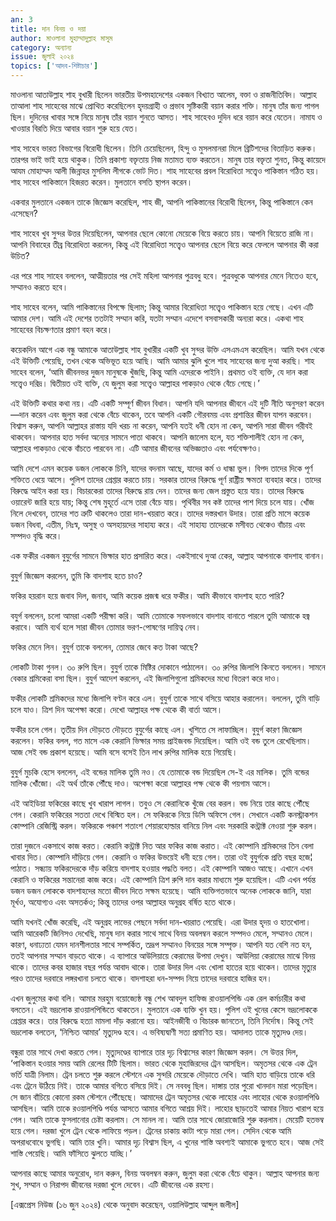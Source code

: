 ```yaml
---
an: 3
title: দান বিনয় ও দয়া
author: মাওলানা মুহাম্মাদুল্লাহ মাসুম
category: অন্যান্য
issue: জুলাই ২০২৪
topics: ['আদব-শিষ্টাচার']
---
```

মাওলানা আতাউল্লাহ শাহ বুখারী ছিলেন ভারতীয় উপমহাদেশের একজন বিখ্যাত আলেম, বক্তা ও রাজনীতিবিদ। আল্লাহ তাআলা শাহ সাহেবের মাঝে প্রোথিত করেছিলেন হৃদয়গ্রাহী ও প্রভাব সৃষ্টিকারী বয়ান করার শক্তি। মানুষ তাঁর জন্য পাগল ছিল।  দুদিনের খাবার সঙ্গে নিয়ে মানুষ তাঁর বয়ান শুনতে আসত। শাহ সাহেবও দুদিন ধরে বয়ান করে যেতেন। নামায ও খাওয়ার বিরতি দিয়ে আবার বয়ান শুরু হয়ে যেত।

শাহ সাহেব ভারত বিভাগের বিরোধী ছিলেন। তিনি চেয়েছিলেন, হিন্দু ও মুসলমানরা মিলে ব্রিটিশদের বিতাড়িত করুক। তারপর ভাই ভাই হয়ে থাকুক। তিনি প্রকাশ্য বক্তৃতায় নিজ মতামত ব্যক্ত করতেন। মানুষ তার বক্তৃতা শুনত, কিন্তু কায়েদে আযম মোহাম্মদ আলী জিন্নাহর মুসলিম লীগকে ভোট দিত। শাহ সাহেবের প্রবল বিরোধিতা সত্ত্বেও পাকিস্তান গঠিত হয়। শাহ সাহেব পাকিস্তানে হিজরত করেন। মুলতানে বসতি স্থাপন করেন।

একবার মুলতানে একজন তাকে জিজ্ঞেস করেছিল, শাহ জী, আপনি পাকিস্তানের বিরোধী ছিলেন, কিন্তু পাকিস্তানে কেন এসেছেন?

শাহ সাহেব খুব সুন্দর উত্তর দিয়েছিলেন, আপনার ছেলে কোনো মেয়েকে বিয়ে করতে চায়। আপনি বিয়েতে রাজি না। আপনি বিবাহের তীব্র বিরোধিতা করলেন, কিন্তু এই বিরোধিতা সত্ত্বেও আপনার ছেলে বিয়ে করে ফেললে আপনার কী করা উচিত?

এর পরে শাহ সাহেব বললেন, আত্মীয়তার পর সেই মহিলা আপনার পুত্রবধু হবে। পুত্রবধুকে আপনার মেনে নিতেও হবে, সম্মানও করতে হবে।

শাহ সাহেব বলেন, আমি পাকিস্তানের বিপক্ষে ছিলাম; কিন্তু আমার বিরোধিতা সত্ত্বেও পাকিস্তান হয়ে গেছে। এখন এটি আমার দেশ। আমি এই দেশের ততটাই সম্মান করি, যতটা সম্মান এদেশে বসবাসকারী অন্যরা করে। একথা শাহ সাহেবের বিচক্ষণতার প্রমাণ বহন করে।

কয়েকদিন আগে এক বন্ধু আমাকে আতাউল্লাহ শাহ বুখারীর একটি খুব সুন্দর উক্তি এসএমএস করেছিল। আমি যখন থেকে এই উক্তিটি পেয়েছি, তখন থেকে অভিভূত হয়ে আছি। আমি আমার ঝুলি খুলে শাহ সাহেবের জন্য দুআ করছি। শাহ সাহেব বলেন, ‘আমি জীবনভর দুজন মানুষকে খুঁজছি, কিন্তু আমি এদেরকে পাইনি। প্রথমত ওই ব্যক্তি, যে দান করা সত্ত্বেও দরিদ্র। দ্বিতীয়ত ওই ব্যক্তি, যে জুলুম করা সত্ত্বেও আল্লাহর পাকড়াও থেকে বেঁচে গেছে।’

এই উক্তিটি কথার কথা নয়। এটি একটি সম্পূর্ণ জীবন বিধান। আপনি যদি আপনার জীবনে এই দুটি নীতি অনুসরণ করেন—দান করেন এবং জুলুম করা থেকে বেঁচে থাকেন, তবে আপনি একটি গৌরবময় এবং প্রশান্তির জীবন যাপন করবেন। বিশ্বাস করুন, আপনি আল্লাহর রাস্তায় যদি খরচ না করেন, আপনি যতই ধনী হোন না কেন, আপনি সারা জীবন গরীবই থাকবেন। আপনার হাত সর্বদা অন্যের সামনে পাতা থাকবে। আপনি জালেম হলে, যত শক্তিশালীই হোন না কেন, আল্লাহর পাকড়াও থেকে বাঁচতে পারবেন না। এটি আমার জীবনের অভিজ্ঞতাও এবং পর্যবেক্ষণও।

আমি দেশে এমন কয়েক ডজন লোককে চিনি, যাদের বদনাম আছে, যাদের কর্ম ও ধান্ধা ভুল। বিপদ তাদের দিকে পূর্ণ শক্তিতে ধেয়ে আসে। পুলিশ তাদের গ্রেপ্তার করতে চায়। সরকার তাদের বিরুদ্ধে পূর্ণ রাষ্ট্রীয় ক্ষমতা ব্যবহার করে। তাদের বিরুদ্ধে আইন করা হয়। বিচারকেরা তাদের বিরুদ্ধে রায় দেন। তাদের জন্য জেল প্রস্তুত হয়ে যায়। তাদের বিরুদ্ধে ওয়ারেন্ট জারি হয়ে যায়; কিন্তু শেষ মুহূর্তে এসে তারা বেঁচে যায়। পৃথিবীর সব কষ্ট তাদের পাশ দিয়ে চলে যায়। খোঁজ নিলে দেখবেন, তাদের শত ত্রুটি থাকলেও তারা দান-খয়রাত করে। তাদের দস্তরখান উদার। তারা প্রতি মাসে কয়েক ডজন বিধবা, এতীম, নিঃস্ব, অসুস্থ ও অসহায়দের সাহায্য করে। এই সাহায্য তাদেরকে মসীবত থেকেও বাঁচায় এবং সম্পদও বৃদ্ধি করে।

এক ফকীর একজন বুযুর্গের সামনে ভিক্ষার হাত প্রসারিত করে। একইসাথে দুআ কেের, আল্লাহ আপনাকে বাদশাহ বানান।

বুযুর্গ জিজ্ঞেস করলেন, তুমি কি বাদশাহ হতে চাও?

ফকির হয়রান হয়ে জবাব দিল, জনাব, আমি কয়েক প্রজন্ম ধরে ফকীর। আমি কীভাবে বাদশাহ হতে পারি?

বযুর্গ বললেন, চলো আমরা একটি পরীক্ষা করি। আমি তোমাকে সফলভাবে বাদশাহ বানাতে পারলে তুমি আমাকে হজ্ব করাবে। আমি ব্যর্থ হলে সারা জীবন তোমার ভরণ-পোষণের দায়িত্ব নেব।

ফকির মেনে লিন। বুযুর্গ তাকে বললেন, তোমার জেবে কত টাকা আছে?

লোকটি টাকা গুনল। ৩০ রুপি ছিল। বুযুর্গ তাকে মিষ্টির দোকানে পাঠালেন। ৩০ রুপির জিলাপি কিনতে বললেন। সামনে বেকার শ্রমিকেরা বসা ছিল। বুযুর্গ আদেশ করলেন, এই জিলাপিগুলো শ্রমিকদের মধ্যে বিতরণ করে দাও।

ফকীর লোকটি শ্রমিকদের মধ্যে জিলাপি বণ্টন করে এল। বুযুর্গ তাকে সাথে বসিয়ে আহার করালেন। বললেন, তুমি বাড়ি চলে যাও। ত্রিশ দিন অপেক্ষা করো। দেখো আল্লাহর পক্ষ থেকে কী বার্তা আসে।

ফকীর চলে গেল। তৃতীয় দিন দৌড়তে দৌড়তে বুযুর্গের কাছে এল। খুশিতে সে লাফাচ্ছিল। বুযুর্গ কারণ জিজ্ঞেস করলেন। ফকির বলল,  গত মাসে এক কেরানি ভিক্ষার সময় প্রাইজবন্ড দিয়েছিল। আমি ওই বন্ড তুলে রেখেছিলাম। আজ সেই বন্ড প্রকাশ হয়েছে। আমি বসে বসেই তিন লাখ রুপির মালিক হয়ে গিয়েছি।

বুযুর্গ মুচকি হেসে বললেন, এই বন্ডের মালিক তুমি নও। যে তোমাকে বন্ড দিয়েছিল সে-ই এর মালিক। তুমি বন্ডের মালিক খোঁঁজো। এই অর্থ তাঁকে পৌঁছে দাও। অপেক্ষা করো আল্লাহর পক্ষ থেকে কী পয়গাম আসে।

এই আইডিয়া ফকিরের কাছে খুব খারাপ লাগল। তবুও সে কেরানিকে খুঁজে বের করল। বন্ড নিয়ে তার কাছে পৌঁছে গেল। কেরানি ফকিরের সততা দেখে বিস্মিত হল। সে ফকিরকে নিয়ে ডিসি অফিসে গেল। সেখানে একটি কনস্ট্রাকশন কোম্পানি রেজিস্ট্রি করল। ফকিরকে পঞ্চাশ শতাংশ শেয়ারহোল্ডার বানিয়ে নিল এবং সরকারি কন্ট্রাক্ট নেওয়া শুরু করল।

তারা দুজনে একসাথে কাজ করত। কেরানি কন্ট্রাক্ট নিত আর ফকির কাজ করাত। এই কোম্পানি শ্রমিকদের তিন বেলা খাবার দিত। কোম্পানি দাঁড়িয়ে গেল। কেরানি ও ফকির উভয়েই ধনী হয়ে গেল। তারা ওই বুযুর্গকে প্রতি বছর হজে¦ পাঠাত। সন্ধ্যায় ফকিরদেরকে দাঁড় করিয়ে বাদশাহ হওয়ার পদ্ধতি বলত। এই কোম্পানি আজও আছে। এখানে এখন কেরানি ও ফকিরের সন্তানেরা কাজ করে। এই কোম্পানি ত্রিশ রুপি দান করার মাধ্যমে শুরু হয়েছিল। এটি এখন পর্যন্ত ডজন ডজন লোককে বাদশাহদের মতো জীবন দিতে সক্ষম হয়েছে। আমি ব্যক্তিগতভাবে অনেক লোককে জানি, যারা মূর্খও, অযোগ্যও এবং অসতর্কও; কিন্তু তাদের ওপর আল্লাহর অনুগ্রহ বর্ষিত হতে থাকে।

আমি যখনই খোঁজ করেছি, এই অনুগ্রহ লাভের পেছনে সর্বদা দান-খয়রাত পেয়েছি। এরা উদার হৃদয় ও হাতখোলা। আমি আরেকটি জিনিসও দেখেছি, মানুষ দান করার সাথে সাথে বিনয় অবলম্বন করলে সম্পদও মেলে, সম্মানও মেলে। কারণ, ধনাঢ্যতা যেমন দানশীলতার সাথে সম্পর্কিত, তদ্রূপ সম্মানও বিনয়ের সঙ্গে সম্পৃক্ত। আপনি যত বেশি নত হন, ততই আপনার সম্মান বাড়তে থাকে। এ ব্যাপারে আউলিয়ায়ে কেরামের উপমা দেখুন। আউলিয়া কেরামের মাঝে বিনয় থাকে। তাদের কবর হাজার বছর পর্যন্ত আবাদ থাকে। তারা উদার দিল এবং খোলা হাতের হয়ে থাকেন। তাদের মৃত্যুর পরও তাদের দরবারে লঙ্গরখানা চলতে থাকে। বাদশাহরা ধন-সম্পদ নিয়ে তাদের দরবারে হাজির হন।

এখন জুলুমের কথা বলি। আমার মরহুম বয়োজ্যেষ্ঠ বন্ধু শেখ আবদুল হাফিজ রাওয়ালপিন্ডি এক রেল কর্মচারীর কথা বলতেন। এই ভদ্রলোক রাওয়ালপিন্ডিতে থাকতেন। মুলতানে এক ব্যক্তি খুন হয়। পুলিশ ওই খুনের কেসে ভদ্রলোককে গ্রেপ্তার করে। তার বিরুদ্ধে হত্যা মামলা দাঁড় করানো হয়। আইনজীবী ও বিচারক জানতেন, তিনি নির্দোষ। কিন্তু সেই ভদ্রলোক বলতেন, ‘নিশ্চিত আমার’ মৃত্যুদণ্ড হবে। এ ভবিষ্যদ্বাণী সত্য প্রমাণিত হয়। আদালত তাকে মৃত্যুদণ্ড দেয়।

বন্ধুরা তার সাথে দেখা করতে গেল। মৃত্যুদণ্ডের ব্যাপারে তার দৃঢ় বিশ্বাসের কারণ জিজ্ঞেস করল। সে উত্তর দিল, ‘পাকিস্তান হওয়ার সময় আমি রেলের টিটি ছিলাম। ভারত থেকে মুহাজিরদের ট্রেন আসছিল। অমৃতসর থেকে এক ট্রেন ভর্তি যাত্রী নিলাম। ট্রেন চলতে শুরু করলে স্টেশনে এক সুন্দরি মেয়েকে দৌড়াতে দেখি। আমি হাত বাড়িয়ে তাকে ধরি এবং ট্রেনে উঠিয়ে নিই। তাকে আমার বগিতে বসিয়ে দিই। সে নববধু ছিল। দাঙ্গায় তার পুরো খানদান মারা পড়েছিল। সে জান বাঁচিয়ে কোনো রকম স্টেশনে পৌঁছেছে। আমাদের ট্রেন অমৃতসর থেকে লাহোর এবং লাহোর থেকে রওয়ালপিণ্ডি আসছিল। আমি তাকে রওয়ালপিণ্ডি পর্যন্ত আসতে আমার বগিতে আশ্রয় দিই। লাহোর ছাড়তেই আমার নিয়ত খারাপ হয়ে গেল। আমি তাকে ফুসলানোর চেষ্টা করলাম। সে মানল না। আমি তার সাথে জোরাজোরি শুরু করলাম। মেয়েটি হতভম্ব হয়ে গেল। দরজা খুলে ট্রেন থেকে লাফিয়ে পড়ল। ট্রেনের চাকায় কাটা পড়ে মারা গেল। সেদিন থেকে আমি অপরাধবোধে ভুগছি। আমি তার খুনি। আমার দৃঢ় বিশ্বাস ছিল, এ খুনের শাস্তি অবশ্যই আমাকে ভুগতে হবে। আজ সেই শাস্তি পেয়েছি। আমি ফাঁসিতে ঝুলতে যাচ্ছি।’

আপনার কাছে আমার অনুরোধ, দান করুন, বিনয় অবলম্বন করুন, জুলুম করা থেকে বেঁচে থাকুন। আল্লাহ আপনার জন্য সুখ, সম্মান ও নিরাপদ জীবনের দরজা খুলে দেবেন। এটি জীবনের এক রহস্য।

 

[এক্সপ্রেস নিউজ (১৬ জুন ২০২৪) থেকে অনুবাদ করেছেন, ওয়ালিউল্লাহ আব্দুল জলীল]